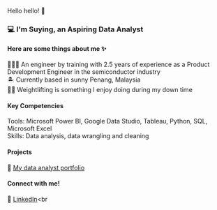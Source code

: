 Hello hello! 👋

### 💻 I'm Suying, an Aspiring Data Analyst

#### Here are some things about me ✨
👩🏻‍💻 An engineer by training with 2.5 years of experience as a Product Development Engineer in the semiconductor industry <br>
🏝️ Currently based in sunny Penang, Malaysia <br>
🏋️‍♀️ Weightlifting is something I enjoy doing during my down time <br>

#### Key Competencies
Tools: Microsoft Power BI, Google Data Studio, Tableau, Python, SQL, Microsoft Excel <br>
Skills: Data analysis, data wrangling and cleaning

#### Projects
📝 [My data analyst portfolio](https://github.com/suyinglim97/DataAnalystPortfolio.git)

#### Connect with me!
🤝 [LinkedIn](https://www.linkedin.com/in/suying-lim/)<br
